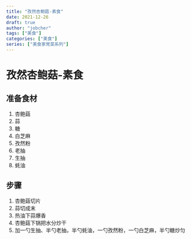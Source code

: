 ```yaml
---
title: "孜然杏鲍菇-素食"
date: 2021-12-26
draft: true
author: "jobcher"
tags: ["美食"]
categories: ["美食"]
series: ["美食家常菜系列"]
---
```

# 孜然杏鲍菇-素食

## 准备食材
1. 杏鲍菇
2. 蒜
3. 糖
4. 白芝麻
5. 孜然粉
6. 老抽
7. 生抽
8. 蚝油

## 步骤
1. 杏鲍菇切片
2. 蒜切成末
3. 热油下蒜爆香
4. 杏鲍菇下锅把水分炒干
5. 加一勺生抽、半勺老抽，半勺蚝油，一勺孜然粉，一勺白芝麻，半勺糖炒匀
